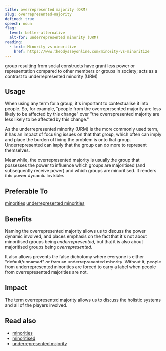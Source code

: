 ```yaml
---
title: overrepresented majority (ORM)
slug: overrepresented-majority
defined: true
speech: noun
flag:
  level: better-alternative
  alt-for: underrepresented minority (URM)
reading:
  - text: Minority vs minoritize
    href: https://www.theodysseyonline.com/minority-vs-minoritize
---
```


group resulting from social constructs have grant less power or representation compared to other members or groups in society; acts as a contrast to underrepresented minority (URM)

## Usage

When using any term for a group, it's important to contextualise it into people. So, for example, "people from the overrepresented majority are less likely to be affected by this change" over "the overrepresented majority are less likely to be affected by this change."

As the underrepresented minority (URM) is the more commonly used term, it has an impact of focusing issues on that that group, which often can imply and place the burden of fixing the problem is onto that group. Underrepresented can imply that the group can do more to represent themselves.

Meanwhile, the overrepresented majority is usually the group that possesses the power to influence which groups are majoritised (and subsequently receive power) and which groups are minoritised. It renders this power dynamic invisible.

## Preferable To

[minorities](/definitions/minorities)
[underrepresented minorities](/definitions/underrepresented-minorities)

## Benefits

Naming the overrepresented majority allows us to discuss the power dynamic involved, and places emphasis on the fact that it's not about minoritised groups being _underrepresented_, but that it is also about majoritised groups being _overrepresented_.

It also allows prevents the false dichotomy where everyone is either "default/unnamed" or from an underrepresented minority. Without it, people from underrepresented minorities are forced to carry a label when people from overrepresented majorities are not.

## Impact

The term overrepresented majority allows us to discuss the holistic systems and all of the players involved.

## Read also

- [minorities](/definitions/minorities)
- [minoritised](/definitions/minoritised)
- [underrepresented majority](/definitions/underrepresented-minority)
